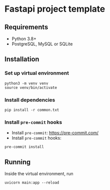 # Fastapi project template

## Requirements

- Python 3.8+
- PostgreSQL, MySQL or SQLite

## Installation

### Set up virtual environment

```shell
python3 -m venv venv
source venv/bin/activate
```

### Install dependencies

```shell
pip install -r common.txt
```

### Install `pre-commit` hooks

- Install `pre-commit`: https://pre-commit.com/
- Install `pre-commit` hooks:

```shell
pre-commit install
```

## Running

Inside the virtual environment, run

```shell
uvicorn main:app --reload
```
